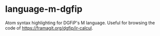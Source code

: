 # language-m-dgfip

Atom syntax highlighting for DGFiP's M language. Useful for browsing the code
of https://framagit.org/dgfip/ir-calcul.

